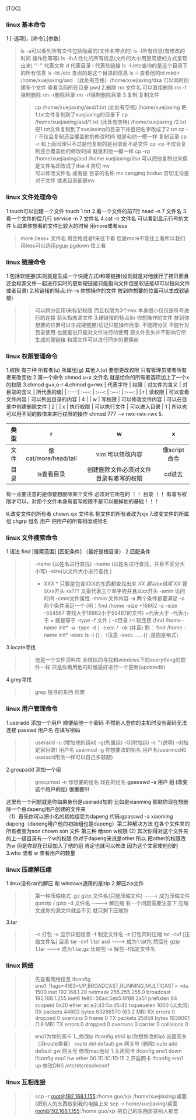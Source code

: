 [TOC]
### linux 基本命令
1.[-选项]，[命令],[参数]
>ls -a可以看到所有文件包括隐藏的(文件名带点的)
>ls -l所有信息(有修改的时间 操作性等等)
>ls -lh人性化的所有信息(文件的大小用更简便的方式呈现出来)
>''-'' 代表文件    d  代表目录     l   代表软链接
>ls -l /etc查询的是这个目录下的所有信息
>ls -ld /etc 查询的是这个目录的信息
>ls -i 查看他的id
>mkdir  /home/xuejiaxing/asd （此处有空格）/home/xuejiaxing/dsa 可以同时创建多个文件
>查看当前所在目录
>pwd
>2.删除
>rm  文件名  可以直接删除
>rm -f 强制删除
>rm -r删除目录
>rm -rf强制删除目录
>3.复制
>复制文件
>
>>cp /home/xuejiaxing/asd/1.txt (此处有空格) /home/xuejiaxing     把1.txt文件复制到了xuejiaxing的目录下
>>cp /home/xuejiaxing/asd/1.txt (此处有空格) /home/xuejiaxing /2.txt    把1.txt文件复制到了xuejiaxing的目录下并且把名字改成了2.txt
>>cp -r 不仅会复制还会覆盖他的修改时间 就是和他一模一样
>复制目录
>>cp -r 和上面同理只不过是他复制的是目录而不是文件
>>cp -rp 不仅会复制还会覆盖他的修改时间 就是和他一模一样
>>cp -rp /home/xuejiaxing/asd      /home xuejiaxing/dsa   可以把他复制过来但是文件名却改成了dsa
>4.剪切
>mv   
>可以修改文件名 或者是  目录的名称 mv cangjing  boduo
>剪切无论是对于文件 或者目录都是mv
>

### linux 文件处理命令
1.touch可以创建一个文件    touch 1.txt
2.看一个文件的前7行 head -n 7 文件名 
3.看一个文件的后几行  service -n 7  文件名
4.cat -n 文件名   可以看到显示行号的文件
5.如果你想看的文件比较大的时候 用more或者less
> more /less+ 文件名 用空格或者f来往下看   但是more不能往上看所以我们用less可以选用pgup   pgdown 往上看
> 

### linux 链接命令
1.包括软链接(实则就是生成一个快捷方式)和硬链接(设则就是对他就行了拷贝而且还会和源文件一起进行实时的更新硬链接只能指向文件但是软链接却可以指向文件或者目录)
2.软链接的特点:(ln -s 你想操作的文件 放到你想要的位置可以生成软链接)
>>可以跨分区用l来标记权限 而且权限为3个rwx
>>本身很小仅仅是符号进行的连接
>>箭头指向源文件
3.硬链接的特点(ln 你想操作的文件 放到你想要的位置可以生成硬链接)切记只能操作目录:
>>不能跨分区
>>不能针对目录使用 也就是说只能对文件进行的使用
>>源文件丢失并不影响它所生成的硬链接
>>和源文件可以进行同步的更换新
>>

### linux 权限管理命令
1.权限 有三种   所有者(u)   所属组(g)   其他人(o)  要想更改权限 只有管理员或者所有者来改变他
2.第一个命令 chmod u+x 文件名  就是给你的所有者选项加上了一个x的权限
3.chmod g+x,o-r
4.chmod g=rwx
| 代表字符 | 权限 | 对文件的含义 | 对目录的含义 | 所代表的值|
| :---:| :---: | :---: | :---: | :---: |
| r | 读权限 | 可以查看文件内容 | 可以列出目录的内容 | 4 |
| w | 写权限 | 可以修改文件内容 | 可以在目录中创建删除文件 | 2 |
| x | 执行权限 | 可以执行文件 | 可以进入目录 | 1 |
所以也可以用不同的数值来进行权限的操作
chmod 777 -->   rwx-rwx-rwx
5.

| 类型 | r | w | x |
| :---:| :---: | :---: | :---: |
| 文件 | 像cat/more/head/tail | vim 可以修改内容 | 像script 命令 |
| 目录 | ls查看目录 | 创建删除文件必须对文件目录有着写的权限 | cd进去 |
有一点要注意的是你要想删除某个文件  必须对它所在的 ！！ 目录 ！！  有着写权限才可以，对那个文件本身有着写权限不是可以删掉他的基础！！！

6.改变文件的所有者  chown xjx 文件名        把文件的所有者改为xjx
7.改变文件的所属组  chgrp 组名   用户  把用户的所有祖改成祖名


### linux 文件搜索命令
1.语法   find [搜索范围] [匹配条件] （最好是根目录）
2.匹配条件 
>>  -name  (以姓名进行查找)   -iname  (以姓名进行查找，并且不区分大小写)    -size(以文件大小进行查找 )
>>  * XXX * 只要是包含XXX的东西都查找出来      *XX 要以xx结尾       XX* 要以xx开头   xx??? 文豪代表三个单字府并且以xx开头
>>  -amin  访问时间    -cmin文件属性    -mmin 文件内容
>>  -a  两个条件都要满足   -o   两个条件满足一个 (例：find    /home   -size  +16862  -a   -size   -554567  查找大于16862小于55467的文件)  +代表大于   -代表小于    = 就是等于
>>  	-type   -f 文件 /  -d目录  /-l  软连接     (find 	/home   -name  init*  -a  -type   -d )
>>  	-exec  / -ok   (并且)    例：   find  /home		-name	init*	-exec	ls	-l    {}    \;（注意     -exec   .....      {} 	\;是固定格式）

3.locate寻找
>>他是一个文件资料库   会很快的寻找和windows下的everything的软件一样   只是你再用他的时候最好进行一个更新(updatedb)

4.grey寻找
>> grep  搜寻的东西    位置



### linux 用户管理命令

1.useradd 添加一个用户 顺便给他一个密码  不然别人登你的主机时没有密码无法连接  passwd 用户名  在填写密码
>>useradd   -u  (增加他的组id)   -g(所属组)   -G(附加组)   -c ''(说明)   -d(指定家目录)     用户名
>>usermod   -g    你想要改的祖名   用户名(usermod和useradd用法一样可以自己多敲敲)

2.groupadd  添加一个组
>>groupmod -n 你想要的组名    现在的组名
>>__gpasswd    -a   用户   组   (改变这个用户的组)  很重要!!!__

这里有一个问题就是你如果身份是useradd加的 比如是xiaoming     那默你现在想删除一个由dapeng用户创建的文件夹    
（1）首先你可以把小名的初始组变为dapeng           代码:gpasswd   -a   xiaoming    dapeng（daoeng用户他的初始组也是dapeng）第二种解决方法  在各个文件夹的所有者变为son  chown  son   文件    第三种  给son    w权限
(2) 其次你得对这个文件夹的上一级目录有一个w的权限   你对于dapeng来说是other  所以  把other的权限改为w  但是你现在已经加入了他的组  肯定也就可以修改   因为这个文家使他创的
3.who 或者  w   查看用户的数量


### linux 压缩解压缩

 1.linux没有rar的解压  和 windows通用的是zip
 2.解压zip文件
 >> 第一种压缩格式  .gz
 >> gzip  文件名(只能压缩文件)   --->     成为压缩文件
 >> gunzip   /     gzip   -d   文件名     ---->   解压缩
 >> 有一个问题需要注意下   压缩文成你的源文件就会不见   就只剩下压缩包    

3.tar    
>>  -c  打包     -v   显示详细信息    -f  制定文件名    -z 打包同时压缩
>>  tar  -cvf   [压缩文件名]    目录
>>  tar   -cvf   1.tar   asd --->  成为1.tat包
>>  然后在  gzip   1.tar   --->   成为1.tar.gz   压缩包
>>  -x  解包    -f指定文件名   


### linux 网络
>>先查看网络信息
>>ifconfig     
  >>eno1: flags=4163<UP,BROADCAST,RUNNING,MULTICAST>  mtu 1500
   >>     inet 192.168.1.20  netmask 255.255.255.0  broadcast 192.168.1.255
   >>      inet6 fe80::56ad:5eb5:9f88:2a51  prefixlen 64  scopeid 0x20<link>
  >>  ether ac:e2:d3:5a:d5:45  txqueuelen 1000  (以太网)
  >> RX packets 44802  bytes 63266570 (63.2 MB)
 >> RX errors 0  dropped 0  overruns 0  frame 0
>>  TX packets 25858  bytes 1939001 (1.9 MB)
>> TX errors 0  dropped 0 overruns 0  carrier 0  collisions 0

>>eno1为你的网卡
>>1._修改ip  ifconfig     eth0     ip(你想修改的ip)
>>设置网关（用route查看）
>>route del default  gw  网关号 (删除)
>>oute add default  gw  网关号
>>修改mac地址
>>1.关闭网卡   ifconfig   eno1  down
>>ifconfig  eno1   hw  ether   00:1D:1C:1D:1E
>>2.开启网卡   ifconfig   eno1  up
>>修改DNS
>>/etc/etcresolvconf

### linux 互相连接
>>scp  -r  root@192.168.1.155:/home.guo/xjx       /home/xuejiaxing/桌面 (把别人的东西放到我的电脑上来
>>scp  -r  home/xuejiaxing/桌面    root@192.168.1.155:/home.guo/xjx  把自己的东西房贷别人那里
